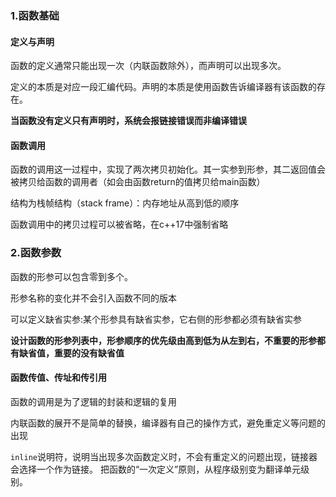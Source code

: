 ### 1.函数基础
#### 定义与声明
函数的定义通常只能出现一次（内联函数除外），而声明可以出现多次。

定义的本质是对应一段汇编代码。声明的本质是使用函数告诉编译器有该函数的存在。

**当函数没有定义只有声明时，系统会报链接错误而非编译错误**

#### 函数调用
函数的调用这一过程中，实现了两次拷贝初始化。其一实参到形参，其二返回值会被拷贝给函数的调用者（如会由函数return的值拷贝给main函数）

结构为栈帧结构（stack frame）：内存地址从高到低的顺序

函数调用中的拷贝过程可以被省略，在c++17中强制省略

### 2.函数参数
函数的形参可以包含零到多个。

形参名称的变化并不会引入函数不同的版本

可以定义缺省实参:某个形参具有缺省实参，它右侧的形参都必须有缺省实参

**设计函数的形参列表中，形参顺序的优先级由高到低为从左到右，不重要的形参都有缺省值，重要的没有缺省值**


#### 函数传值、传址和传引用







函数的调用是为了逻辑的封装和逻辑的复用

内联函数的展开不是简单的替换，编译器有自己的操作方式，避免重定义等问题的出现

`inline`说明符，说明当出现多次函数定义时，不会有重定义的问题出现，链接器会选择一个作为链接。
把函数的“一次定义”原则，从程序级别变为翻译单元级别。

